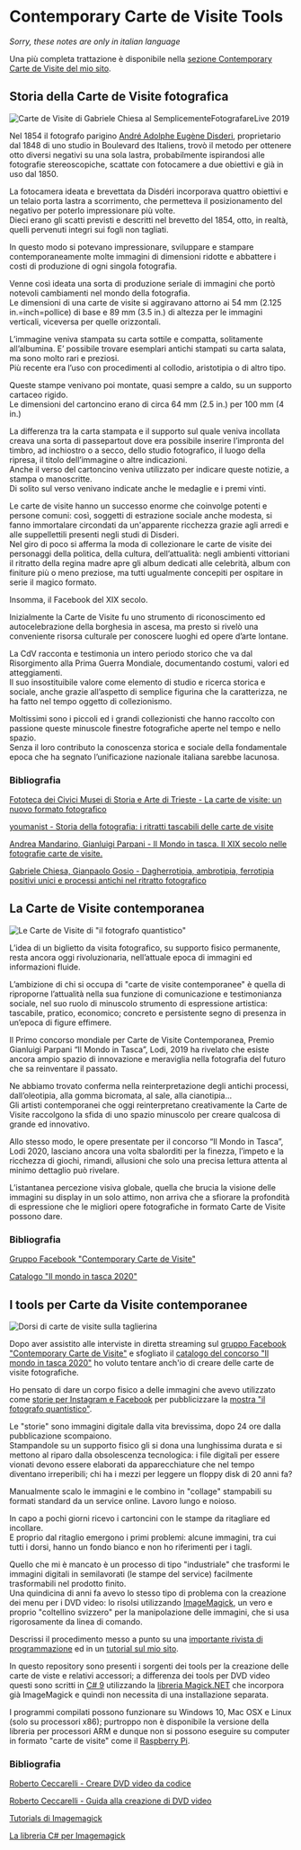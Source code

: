 # Contemporary Carte de Visite Tools


*Sorry, these notes are only in italian language*

Una più completa trattazione è disponibile nella [sezione Contemporary Carte de Visite del mio sito](https://strawberryfield.altervista.org/carte_de_visite).

## Storia della Carte de Visite fotografica

![Carte de Visite di Gabriele Chiesa al SemplicementeFotografareLive 2019](https://strawberryfield.altervista.org/carte_de_visite/foto/cdv_gabriele_chiesa_semplicementefotografarelive.jpg)

Nel 1854 il fotografo parigino 
[André Adolphe Eugène Disderi](https://it.wikipedia.org/wiki/Andr%C3%A9-Adolphe-Eug%C3%A8ne_Disd%C3%A9ri),
proprietario dal 1848 di uno studio in Boulevard des Italiens,
trovò il metodo per ottenere otto diversi negativi su una sola lastra, 
probabilmente ispirandosi alle fotografie stereoscopiche, 
scattate con fotocamere a due obiettivi e già in uso dal 1850. 

La fotocamera ideata e brevettata da Disdéri incorporava quattro obiettivi
e un telaio porta lastra a scorrimento, che permetteva il posizionamento 
del negativo per poterlo impressionare più volte.   
Dieci erano gli scatti previsti e descritti nel brevetto del 1854, 
otto, in realtà, quelli pervenuti integri sui fogli non tagliati. 

In questo modo si potevano impressionare, sviluppare e stampare 
contemporaneamente molte immagini di dimensioni ridotte e abbattere i costi
di produzione di ogni singola fotografia. 

Venne così ideata una sorta di produzione seriale di immagini 
che portò notevoli cambiamenti nel mondo della fotografia.  
Le dimensioni di una carte de visite si aggiravano attorno ai 54 mm 
(2.125 in.=inch=pollice) di base e 89 mm (3.5 in.) di altezza per le 
immagini verticali, viceversa per quelle orizzontali. 

L’immagine veniva stampata su carta sottile e compatta, 
solitamente all’albumina. E’ possibile trovare esemplari antichi stampati 
su carta salata, ma sono molto rari e preziosi.  
Più recente era l’uso con procedimenti al collodio, aristotipia o di 
altro tipo. 

Queste stampe venivano poi montate, quasi sempre a caldo, 
su un supporto cartaceo rigido.  
Le dimensioni del cartoncino erano di circa 64 mm (2.5 in.)  per 100 mm (4 in.)

La differenza tra la carta stampata e il supporto sul quale veniva incollata
creava una sorta di passepartout dove era possibile inserire l’impronta 
del timbro, ad inchiostro o a secco, dello studio fotografico, il luogo 
della ripresa, il titolo dell’immagine o altre indicazioni.  
Anche il verso del cartoncino veniva utilizzato per indicare queste notizie,
a stampa o manoscritte.  
Di solito sul verso venivano indicate anche le medaglie e i premi vinti.

Le carte de visite hanno un successo enorme che coinvolge potenti 
e persone comuni: così, soggetti di estrazione sociale anche modesta, 
si fanno immortalare circondati da un'apparente ricchezza grazie 
agli arredi e alle suppellettili presenti negli studi di Disderi.  
Nel giro di poco si afferma la moda di collezionare le carte de visite 
dei personaggi della politica, della cultura, dell’attualità: 
negli ambienti vittoriani il ritratto della regina madre apre gli album 
dedicati alle celebrità, album con finiture più o meno preziose, 
ma tutti ugualmente concepiti per ospitare in serie il magico formato.

Insomma, il Facebook del XIX secolo.

Inizialmente la Carte de Visite fu uno strumento di riconoscimento ed autocelebrazione 
della borghesia in ascesa, ma presto si rivelò una conveniente risorsa 
culturale per conoscere luoghi ed opere d’arte lontane. 

La CdV racconta e testimonia un intero periodo storico che va dal Risorgimento 
alla Prima Guerra Mondiale, documentando costumi, valori ed atteggiamenti.  
Il suo insostituibile valore come elemento di studio e ricerca storica e 
sociale, anche grazie all’aspetto di semplice figurina che la caratterizza, 
ne ha fatto nel tempo oggetto di collezionismo. 

Moltissimi sono i piccoli ed i grandi collezionisti che hanno raccolto con 
passione queste minuscole finestre fotografiche aperte nel tempo e nello spazio.  
Senza il loro contributo la conoscenza storica e sociale della fondamentale 
epoca che ha segnato l’unificazione nazionale italiana sarebbe lacunosa.

### Bibliografia

[Fototeca dei Civici Musei di Storia e Arte di Trieste - La carte de visite: un nuovo formato fotografico](https://fototecatrieste.it/i-mercoledi-della-fototeca/la-fotografia-giappone-e-cina-in-posa/notizie-sulla-fotografia-la-carte-de-visite-un-nuovo-formato-fotografico/)

[youmanist - Storia della fotografia: i ritratti tascabili delle carte de visite](https://youmanist.it/categories/fotografia/storia-della-fotografia-carte-de-visite)

[Andrea Mandarino, Gianluigi Parpani - Il Mondo in tasca. Il XIX secolo nelle fotografie carte de visite.](https://issuu.com/brescialeonessa/docs/il_mondo_in_tasca)

[Gabriele Chiesa, Gianpaolo Gosio - Dagherrotipia, ambrotipia, ferrotipia positivi unici e processi antichi nel ritratto fotografico](https://books.google.it/books?id=8aHiDwAAQBAJ&lpg=PA56&dq=carte%20de%20visite%20gabriele%20chiesa&hl=it&pg=PA1#v=onepage&q&f=false)

## La Carte de Visite contemporanea

![Le Carte de Visite di "il fotografo quantistico"](https://strawberryfield.altervista.org/carte_de_visite/foto/cdv_ilfotografoquantistico.jpg)

L’idea di un biglietto da visita fotografico, su supporto fisico permanente, 
resta ancora oggi rivoluzionaria, nell’attuale epoca di immagini ed 
informazioni fluide. 

L’ambizione di chi si occupa di "carte de visite contemporanee"
è quella di riproporne l’attualità nella sua funzione di 
comunicazione e testimonianza sociale, nel suo ruolo di minuscolo strumento 
di espressione artistica: tascabile, pratico, economico; concreto e 
persistente segno di presenza in un’epoca di figure effimere.

Il Primo concorso mondiale per Carte de Visite Contemporanea, 
Premio Gianluigi Parpani “Il Mondo in Tasca”, Lodi, 2019 ha rivelato che 
esiste ancora ampio spazio di innovazione e meraviglia nella fotografia 
del futuro che sa reinventare il passato.

Ne abbiamo trovato conferma nella reinterpretazione degli antichi processi, 
dall’oleotipia, alla gomma bicromata, al sale, alla cianotipia...   
Gli artisti contemporanei che oggi reinterpretano creativamente la Carte de Visite 
raccolgono la sfida di uno spazio minuscolo per creare qualcosa di grande 
ed innovativo.

Allo stesso modo, le opere presentate per il concorso “Il Mondo in Tasca”, Lodi 2020, 
lasciano ancora una volta sbalorditi per la finezza, l’impeto e la ricchezza 
di giochi, rimandi, allusioni che solo una precisa lettura attenta al minimo 
dettaglio può rivelare.

L’istantanea percezione visiva globale, quella che brucia la visione delle 
immagini su display in un solo attimo, non arriva che a sfiorare la profondità 
di espressione che le migliori opere fotografiche in formato Carte de Visite 
possono dare.

### Bibliografia

[Gruppo Facebook "Contemporary Carte de Visite"](https://www.facebook.com/groups/cartedevisite)

[Catalogo "Il mondo in tasca 2020"](https://www.gri.it/support/Il-Mondo-in-Tasca-2020-CdV-web.pdf?fbclid=IwAR1mZy4oHk46hpe8w6rEjygDyYo87H87MzgImDL1IDSFy0ojO8pjdDVfqpw)

## I tools per Carte da Visite contemporanee

![Dorsi di carte de visite sulla taglierina](https://strawberryfield.altervista.org/carte_de_visite/foto/dorsi_cdv_taglierina.jpg)

Dopo aver assistito alle interviste in diretta streaming sul 
[gruppo Facebook "Contemporary Carte de Visite"](https://www.facebook.com/groups/cartedevisite)
e sfogliato il 
[catalogo del concorso "Il mondo in tasca 2020"](https://www.gri.it/support/Il-Mondo-in-Tasca-2020-CdV-web.pdf?fbclid=IwAR1mZy4oHk46hpe8w6rEjygDyYo87H87MzgImDL1IDSFy0ojO8pjdDVfqpw)
ho voluto tentare anch'io di creare delle carte de visite fotografiche.

Ho pensato di dare un corpo fisico a delle immagini che avevo utilizzato come 
[storie per Instagram e Facebook](https://strawberryfield.altervista.org/fq/storie_facebook_instagram.php)
per pubblicizzare la 
[mostra "il fotografo quantistico"](https://strawberryfield.altervista.org/fq/mostrafotografica-robertoceccarelli-semplicementefotografare-novafeltria.php).

Le "storie" sono immagini digitale dalla vita brevissima, dopo 24 ore dalla pubblicazione scompaiono.  
Stampandole su un supporto fisico gli si dona una lunghissima durata e si mettono al
riparo dalla obsolescenza tecnologica: i file digitali per essere vionati devono essere
elaborati da apparecchiature che nel tempo diventano irreperibili; chi ha i mezzi per leggere
un floppy disk di 20 anni fa?

Manualmente scalo le immagini e le combino in "collage" stampabili su formati standard
da un service online. Lavoro lungo e noioso.

In capo a pochi giorni ricevo i cartoncini con le stampe da ritagliare ed incollare.  
E proprio dal ritaglio emergono i primi problemi: alcune immagini, tra cui tutti i dorsi,
hanno un fondo bianco e non ho riferimenti per i tagli.

Quello che mi è mancato è un processo di tipo "industriale" che trasformi le immagini digitali
in semilavorati (le stampe del service) facilmente trasformabili nel prodotto finito.  
Una quindicina di anni fa avevo lo stesso tipo di problema con la creazione dei menu
per i DVD video: lo risolsi utilizzando [ImageMagick](https://imagemagick.org/), un vero
e proprio "coltellino svizzero" per la manipolazione delle immagini, che si usa
rigorosamente da linea di comando.

Descrissi il procedimento messo a punto su una [importante rivista di programmazione](https://strawberryfield.altervista.org/cp/10.pdf)
ed in un [tutorial sul mio sito](https://strawberryfield.altervista.org/creare_dvd_video/index.php).

In questo repository sono presenti i sorgenti dei tools per la creazione delle carte de viste
e relativi accessori; a differenza dei tools per DVD video questi sono scritti in 
[C# 9](https://docs.microsoft.com/it-it/dotnet/csharp/whats-new/csharp-9)
utilizzando la [libreria Magick.NET](https://github.com/dlemstra/Magick.NET) che incorpora
già ImageMagick e quindi non necessita di una installazione separata.

I programmi compilati possono funzionare su Windows 10, Mac OSX e Linux (solo su processori x86);
purtroppo non è disponibile la versione della libreria per processori ARM e dunque
non si possono eseguire su computer in formato "carte de visite" come il
[Raspberry Pi](https://www.raspberrypi.org/products/raspberry-pi-4-model-b/).


### Bibliografia

[Roberto Ceccarelli - Creare DVD video da codice](https://strawberryfield.altervista.org/cp/10.pdf)

[Roberto Ceccarelli - Guida alla creazione di DVD video](https://strawberryfield.altervista.org/creare_dvd_video/index.php)

[Tutorials di Imagemagick](https://legacy.imagemagick.org/Usage/)

[La libreria C# per Imagemagick](https://github.com/dlemstra/Magick.NET)
